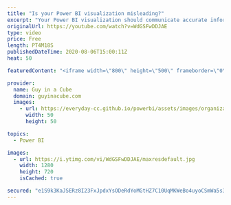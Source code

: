 ```yaml
---
title: "Is your Power BI visualization misleading?"
excerpt: "Your Power BI visualization should communicate accurate information. However, you may be misleading your audience. Take care in what you are putting on your reports.  Download Sample: https://guyinacu.be/misleadingvisualsample  📢 Become a member: https://guyinacu.be/membership   *******************"
originalUrl: https://youtube.com/watch?v=WdGSFwDDJAE
type: video
price: Free
length: PT4M18S
publishedDateTime: 2020-08-06T15:00:11Z
heat: 50

featuredContent: "<iframe width=\"800\" height=\"500\" frameborder=\"0\" src=\"https://www.youtube.com/embed/WdGSFwDDJAE\" allow=\"accelerometer; autoplay; encrypted-media; gyroscope; picture-in-picture\" allowfullscreen></iframe>"

provider:
  name: Guy in a Cube
  domain: guyinacube.com
  images:
    - url: https://everyday-cc.github.io/powerbi/assets/images/organizations/guyinacube.com-50x50.jpg
      width: 50
      height: 50

topics:
  - Power BI

images:
  - url: https://i.ytimg.com/vi/WdGSFwDDJAE/maxresdefault.jpg
    width: 1280
    height: 720
    isCached: true

secured: "e1S9k3KaJSERz8I23FxJpdxYsODeRdYoMGtHZ7C10UqMKWeBo4uyoCSmWa5s3MffBp0kewRxXlMw8GGU10sfck7RDH/pCaj1SkvuyYrl23u8x9oxULXJLW+/jPo1f3USSpZljDAaxQmvoP1ACjEQZNvuSrwk1th9syRe7kZ6tVzBIlY7RPlRR9xrIaxG5IIGPpGSn2evtZgGt9aVdSdtGTuABIAHGVbYOz82Ll9LpCoZZMWxz/5+0HIIi/Cw8uOGV962lC+YKc8Ma1L7jqO/BjY//f6J/3ctV8EjmPoXQdb1rILfQgZGQaeDxT+4BmA6PeWrXS54rDCg7k9JGVgM4Se1poV6bbWcB0LKfwenHxCbCY9eQpTpAvD8xw6+Qf0oZpGIT6ZUR22+lAv5XaddFVQSLjXsMB/cOQLf40MhtA4=;ipw69qwsQ557lyzvJxoMZg=="
---
```


